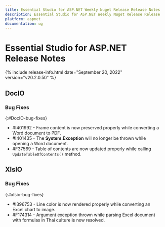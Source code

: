 ```yaml
---
title: Essential Studio for ASP.NET Weekly Nuget Release Release Notes  
description: Essential Studio for ASP.NET Weekly Nuget Release Release Notes  
platform: aspnet
documentation: ug
---
```


# Essential Studio for ASP.NET  Release Notes  

{% include release-info.html date="September 20, 2022"  version="v20.2.0.50" %} 





## DocIO

### Bug Fixes
{:#DocIO-bug-fixes}

* \#I401992 - Frame content is now preserved properly while converting a Word document to PDF.
* \#I401435 – The **System.Exception** will no longer be thrown while opening a Word document.
* \#F37569 - Table of contents are now updated properly while calling `UpdateTableOfContents()` method.
## XlsIO

### Bug Fixes
{:#xlsio-bug-fixes}

* \#I396753 - Line color is now rendered properly while converting an Excel chart to image.
* \#F174314 - Argument exception thrown while parsing Excel document with formulas in Thai culture is now resolved.


